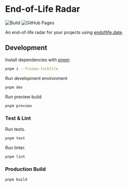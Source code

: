 # End-of-Life Radar

![Build](https://github.com/andrej-dyck/endoflife-radar/actions/workflows/ci.yml/badge.svg?branch=main)
![GitHub Pages](https://github.com/andrej-dyck/endoflife-radar/actions/workflows/deploy-gh-pages.yml/badge.svg)

An end-of-life radar for your projects using [endoflife.date](https://endoflife.date/).

## Development

Install dependencies with [pnpm](https://pnpm.io/)
```bash
pnpm i --frozen-lockfile
```

Run development environment
```bash
pnpm dev
```

Run preview build
```bash
pnpm preview
```

### Test & Lint

Run tests.
```bash
pnpm test
```

Run linter.
```bash
pnpm lint
```

### Production Build

```bash
pnpm build
```
